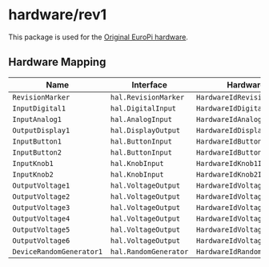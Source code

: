 # hardware/rev1

This package is used for the [Original EuroPi hardware](https://github.com/Allen-Synthesis/EuroPi/tree/main/hardware).

## Hardware Mapping

| Name | Interface | HardwareId | HardwareId Alias |
|----|----|----|----|
| `RevisionMarker` | `hal.RevisionMarker` | `HardwareIdRevisionMarker` | |
| `InputDigital1` | `hal.DigitalInput` | `HardwareIdDigital1Input` | |
| `InputAnalog1` | `hal.AnalogInput` | `HardwareIdAnalog1Input` | `HardwareIdAnalogue1Input` |
| `OutputDisplay1` | `hal.DisplayOutput` | `HardwareIdDisplay1Output` | |
| `InputButton1` | `hal.ButtonInput` | `HardwareIdButton1Input` | |
| `InputButton2` | `hal.ButtonInput` | `HardwareIdButton2Input` | |
| `InputKnob1` | `hal.KnobInput` | `HardwareIdKnob1Input` | |
| `InputKnob2` | `hal.KnobInput` | `HardwareIdKnob2Input` | |
| `OutputVoltage1` | `hal.VoltageOutput` | `HardwareIdVoltage1Output` | `HardwareIdCV1Output` |
| `OutputVoltage2` | `hal.VoltageOutput` | `HardwareIdVoltage2Output` | `HardwareIdCV2Output` |
| `OutputVoltage3` | `hal.VoltageOutput` | `HardwareIdVoltage3Output` | `HardwareIdCV3Output` |
| `OutputVoltage4` | `hal.VoltageOutput` | `HardwareIdVoltage4Output` | `HardwareIdCV4Output` |
| `OutputVoltage5` | `hal.VoltageOutput` | `HardwareIdVoltage5Output` | `HardwareIdCV5Output` |
| `OutputVoltage6` | `hal.VoltageOutput` | `HardwareIdVoltage6Output` | `HardwareIdCV6Output` |
| `DeviceRandomGenerator1` | `hal.RandomGenerator` | `HardwareIdRandom1Generator` | |
